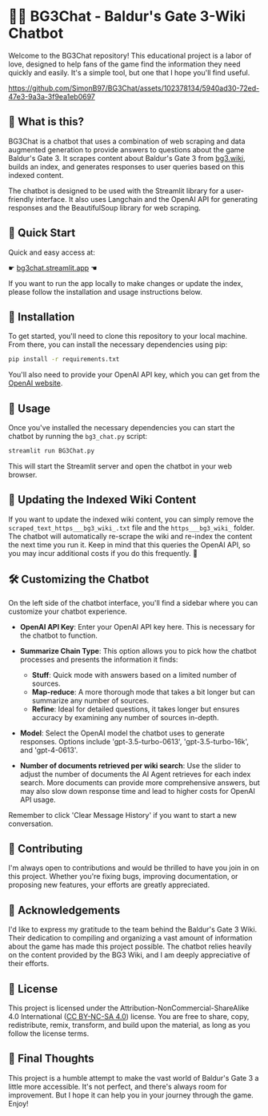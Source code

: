 <p align="center">
    <h1>🏰🔮 BG3Chat - Baldur's Gate 3-Wiki Chatbot</h1>
</p>

Welcome to the BG3Chat repository! This educational project is a labor of love, designed to help fans of the game find the information they need quickly and easily. It's a simple tool, but one that I hope you'll find useful.

https://github.com/SimonB97/BG3Chat/assets/102378134/5940ad30-72ed-47e3-9a3a-3f9ea1eb0697

## 🤔 What is this?

BG3Chat is a chatbot that uses a combination of web scraping and data augmented generation to provide answers to questions about the game Baldur's Gate 3. It scrapes content about Baldur's Gate 3 from [bg3.wiki](https://bg3.wiki/), builds an index, and generates responses to user queries based on this indexed content. 

The chatbot is designed to be used with the Streamlit library for a user-friendly interface. It also uses Langchain and the OpenAI API for generating responses and the BeautifulSoup library for web scraping.

## 🚀 Quick Start

Quick and easy access at:

☛ [bg3chat.streamlit.app](https://bg3chat.streamlit.app/) ☚

If you want to run the app locally to make changes or update the index, please follow the installation and usage instructions below.

## 🔧 Installation

To get started, you'll need to clone this repository to your local machine. From there, you can install the necessary dependencies using pip:

```bash
pip install -r requirements.txt
```

You'll also need to provide your OpenAI API key, which you can get from the [OpenAI website](https://platform.openai.com/account/api-keys).

## 💬 Usage

Once you've installed the necessary dependencies you can start the chatbot by running the `bg3_chat.py` script:

```bash
streamlit run BG3Chat.py
```

This will start the Streamlit server and open the chatbot in your web browser.

## 📝 Updating the Indexed Wiki Content

If you want to update the indexed wiki content, you can simply remove the `scraped_text_https___bg3_wiki_.txt` file and the `https___bg3_wiki_` folder. The chatbot will automatically re-scrape the wiki and re-index the content the next time you run it. Keep in mind that this queries the OpenAI API, so you may incur additional costs if you do this frequently. 💸

## 🛠️ Customizing the Chatbot

On the left side of the chatbot interface, you'll find a sidebar where you can customize your chatbot experience. 

- **OpenAI API Key**: Enter your OpenAI API key here. This is necessary for the chatbot to function.
- **Summarize Chain Type**: This option allows you to pick how the chatbot processes and presents the information it finds:
  - **Stuff**: Quick mode with answers based on a limited number of sources.
  - **Map-reduce**: A more thorough mode that takes a bit longer but can summarize any number of sources.
  - **Refine**: Ideal for detailed questions, it takes longer but ensures accuracy by examining any number of sources in-depth.

- **Model**: Select the OpenAI model the chatbot uses to generate responses. Options include 'gpt-3.5-turbo-0613', 'gpt-3.5-turbo-16k', and 'gpt-4-0613'.
- **Number of documents retrieved per wiki search**: Use the slider to adjust the number of documents the AI Agent retrieves for each index search. More documents can provide more comprehensive answers, but may also slow down response time and lead to higher costs for OpenAI API usage.

Remember to click 'Clear Message History' if you want to start a new conversation.

## 👥 Contributing


I'm always open to contributions and would be thrilled to have you join in on this project. Whether you're fixing bugs, improving documentation, or proposing new features, your efforts are greatly appreciated.

## 🙏 Acknowledgements

I'd like to express my gratitude to the team behind the Baldur's Gate 3 Wiki. Their dedication to compiling and organizing a vast amount of information about the game has made this project possible. The chatbot relies heavily on the content provided by the BG3 Wiki, and I am deeply appreciative of their efforts.

## 🔑 License

This project is licensed under the Attribution-NonCommercial-ShareAlike 4.0 International ([CC BY-NC-SA 4.0](https://creativecommons.org/licenses/by-nc-sa/4.0/)) license. You are free to share, copy, redistribute, remix, transform, and build upon the material, as long as you follow the license terms.

## 💭 Final Thoughts

This project is a humble attempt to make the vast world of Baldur's Gate 3 a little more accessible. It's not perfect, and there's always room for improvement. But I hope it can help you in your journey through the game. Enjoy!
